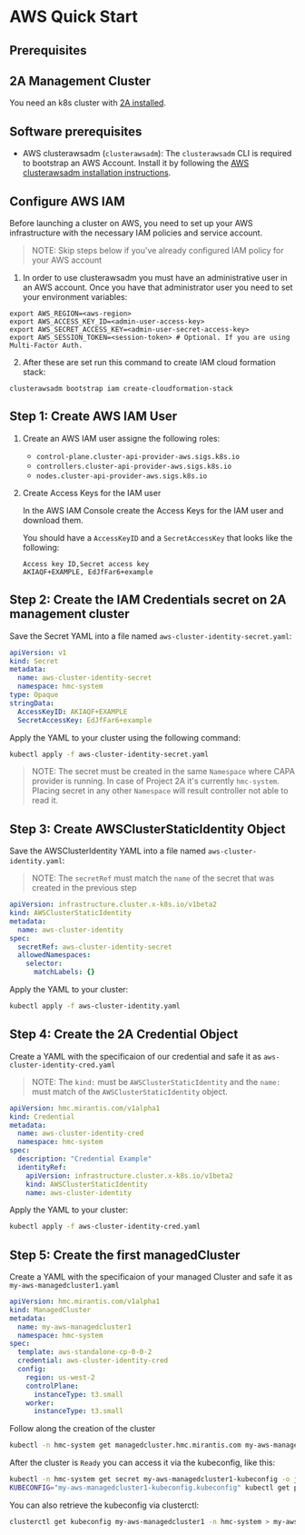 # AWS Quick Start

## Prerequisites

## 2A Management Cluster

You need an k8s cluster with [2A installed](2a-installation.md).

## Software prerequisites

- AWS clusterawsadm (`clusterawsadm`): The `clusterawsadm` CLI is required to
bootstrap an AWS Account. Install it by following the
[AWS clusterawsadm installation instructions](https://github.com/kubernetes-sigs/cluster-api-provider-aws?tab=readme-ov-file#clusterawsadm).

## Configure AWS IAM

Before launching a cluster on AWS, you need to set up your AWS infrastructure
with the necessary IAM policies and service account.

> NOTE:
> Skip steps below if you've already configured IAM policy for your AWS account

1. In order to use clusterawsadm you must have an administrative user in an AWS
   account. Once you have that administrator user you need to set your
   environment variables:

```
export AWS_REGION=<aws-region>
export AWS_ACCESS_KEY_ID=<admin-user-access-key>
export AWS_SECRET_ACCESS_KEY=<admin-user-secret-access-key>
export AWS_SESSION_TOKEN=<session-token> # Optional. If you are using Multi-Factor Auth.
```

2. After these are set run this command to create IAM cloud formation stack:

```
clusterawsadm bootstrap iam create-cloudformation-stack
```


## Step 1: Create AWS IAM User

1. Create an AWS IAM user assigne the following roles:

    - `control-plane.cluster-api-provider-aws.sigs.k8s.io`
    - `controllers.cluster-api-provider-aws.sigs.k8s.io`
    - `nodes.cluster-api-provider-aws.sigs.k8s.io`


2. Create Access Keys for the IAM user

    In the AWS IAM Console create the Access Keys for the IAM user and download
    them.

    You should have a `AccessKeyID` and a `SecretAccessKey` that looks like the
    following:

    ```
    Access key ID,Secret access key
    AKIAQF+EXAMPLE, EdJfFar6+example
    ```

## Step 2: Create the IAM Credentials secret on 2A management cluster

Save the Secret YAML into a file named `aws-cluster-identity-secret.yaml`:

```yaml
apiVersion: v1
kind: Secret
metadata:
  name: aws-cluster-identity-secret
  namespace: hmc-system
type: Opaque
stringData:
  AccessKeyID: AKIAQF+EXAMPLE
  SecretAccessKey: EdJfFar6+example
```

Apply the YAML to your cluster using the following command:

```bash
kubectl apply -f aws-cluster-identity-secret.yaml
```

> NOTE:
> The secret must be created in the same `Namespace` where CAPA provider is
> running. In case of Project 2A it's currently `hmc-system`. Placing secret in
> any other `Namespace` will result controller not able to read it.

## Step 3: Create AWSClusterStaticIdentity Object

Save the AWSClusterIdentity YAML into a file named `aws-cluster-identity.yaml`:

> NOTE:
> The `secretRef` must match the `name` of the secret that was created in the
> previous step

```yaml
apiVersion: infrastructure.cluster.x-k8s.io/v1beta2
kind: AWSClusterStaticIdentity
metadata:
  name: aws-cluster-identity
spec:
  secretRef: aws-cluster-identity-secret
  allowedNamespaces:
    selector:
      matchLabels: {}
```

Apply the YAML to your cluster:

```bash
kubectl apply -f aws-cluster-identity.yaml
```

## Step 4: Create the 2A Credential Object


Create a YAML with the specificaion of our credential and safe it as
`aws-cluster-identity-cred.yaml`

> NOTE:
> The `kind:` must be `AWSClusterStaticIdentity` and the `name:` must match of
> the `AWSClusterStaticIdentity` object.

```yaml
apiVersion: hmc.mirantis.com/v1alpha1
kind: Credential
metadata:
  name: aws-cluster-identity-cred
  namespace: hmc-system
spec:
  description: "Credential Example"
  identityRef:
    apiVersion: infrastructure.cluster.x-k8s.io/v1beta2
    kind: AWSClusterStaticIdentity
    name: aws-cluster-identity
```

Apply the YAML to your cluster:

```bash
kubectl apply -f aws-cluster-identity-cred.yaml
```


## Step 5: Create the first managedCluster

Create a YAML with the specificaion of your managed Cluster and safe it as
`my-aws-managedcluster1.yaml`

```yaml
apiVersion: hmc.mirantis.com/v1alpha1
kind: ManagedCluster
metadata:
  name: my-aws-managedcluster1
  namespace: hmc-system
spec:
  template: aws-standalone-cp-0-0-2
  credential: aws-cluster-identity-cred
  config:
    region: us-west-2
    controlPlane:
      instanceType: t3.small
    worker:
      instanceType: t3.small
```

Follow along the creation of the cluster

```bash
kubectl -n hmc-system get managedcluster.hmc.mirantis.com my-aws-managedcluster1  --watch
```

After the cluster is `Ready` you can access it via the kubeconfig, like this:

```bash
kubectl -n hmc-system get secret my-aws-managedcluster1-kubeconfig -o jsonpath='{.data.value}' | base64 -d > my-aws-managedcluster1-kubeconfig.kubeconfig
KUBECONFIG="my-aws-managedcluster1-kubeconfig.kubeconfig" kubectl get pods -A
```

You can also retrieve the kubeconfig via clusterctl:
```bash
clusterctl get kubeconfig my-aws-managedcluster1 -n hmc-system > my-aws-managedcluster1-kubeconfig.kubeconfig
```
